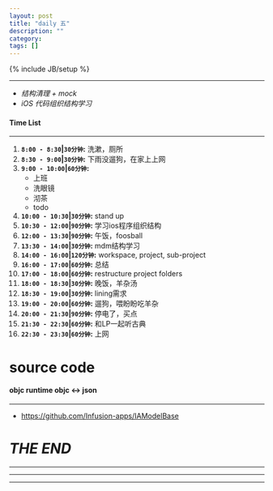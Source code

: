 ```yaml
---
layout: post
title: "daily 五"
description: ""
category: 
tags: []
---
```

{% include JB/setup %}
***
* *结构清理 + mock*
* *iOS 代码组织结构学习*

#### Time List
***
1. **`8:00 - 8:30`|`30分钟`:** 洗漱，厕所
2. **`8:30 - 9:00`|`30分钟`:** 下雨没遛狗，在家上上网
3. **`9:00 - 10:00`|`60分钟`:**
	* 上班
	* 洗眼镜
	* 沏茶
	* todo
4. **`10:00 - 10:30`|`30分钟`:** stand up
5. **`10:30 - 12:00`|`90分钟`:** 学习ios程序组织结构
6. **`12:00 - 13:30`|`90分钟`:** 午饭，foosball
7. **`13:30 - 14:00`|`30分钟`:** mdm结构学习
8. **`14:00 - 16:00`|`120分钟`:** workspace, project, sub-project
9. **`16:00 - 17:00`|`60分钟`:** 总结
10. **`17:00 - 18:00`|`60分钟`:** restructure project folders
11. **`18:00 - 18:30`|`30分钟`:** 晚饭，羊杂汤
12. **`18:30 - 19:00`|`30分钟`:** lining需求
13. **`19:00 - 20:00`|`60分钟`:** 遛狗，喂盼盼吃羊杂
14. **`20:00 - 21:30`|`90分钟`:** 停电了，买点
15. **`21:30 - 22:30`|`60分钟`:** 和LP一起听古典
16. **`22:30 - 23:30`|`60分钟`:** 上网

# source code
#### objc runtime objc <-> json
***
* https://github.com/Infusion-apps/IAModelBase

# *THE END*
***
***
***